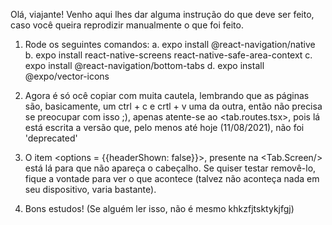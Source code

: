 Olá, viajante! Venho aqui lhes dar alguma instrução do que deve ser feito, caso você
queira reprodizir manualmente o que foi feito.

1. Rode os seguintes comandos:
    a. expo install @react-navigation/native
    b. expo install react-native-screens react-native-safe-area-context
    c. expo install @react-navigation/bottom-tabs
    d. expo install @expo/vector-icons

2. Agora é só ocê copiar com muita cautela, lembrando que as páginas são, basicamente,
    um ctrl + c e crtl + v uma da outra, então não precisa se preocupar com isso ;), 
    apenas atente-se ao <tab.routes.tsx>, pois lá está escrita a versão que, pelo menos 
    até hoje (11/08/2021), não foi 'deprecated'

3. O item <options = {{headerShown: false}}>, presente na <Tab.Screen/> está lá para
    que não apareça o cabeçalho. Se quiser testar removê-lo, fique a vontade para ver 
    o que acontece (talvez não aconteça nada em seu dispositivo, varia bastante).

4. Bons estudos! (Se alguém ler isso, não é mesmo khkzfjtsktykjfgj)